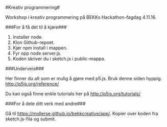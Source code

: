 #Kreativ programmering#

Workshop i kreativ programmering på BEKKs Hackathon-fagdag 4.11.16.

###For å få det til å kjøre###

1. Installer node.
2. Klon Github-repoet.
3. Kjør npm install i mappen.
4. Fyr opp node server.js.
5. Koden skriver du i sketch.js i public-mappa.

###Underveis###

Her finner du alt som er mulig å gjøre med p5.js. Bruk denne siden hyppig.
http://p5js.org/reference/

Du kan også finne enkle tutorials her på http://p5js.org/tutorials/

###For å dele ditt verk med andre###

Gå til https://mollerse.github.io/bekkcreative/app/. Kopier over koden fra sketch.js-fila og submit.

